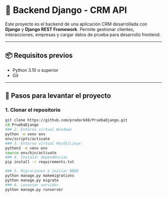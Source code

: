 # 🐍 Backend Django - CRM API

Este proyecto es el backend de una aplicación CRM desarrollada con **Django** y **Django REST Framework**. Permite gestionar clientes, interacciones, empresas y cargar datos de prueba para desarrollo frontend.

---

## 📦 Requisitos previos

- Python 3.10 o superior
- Git

---
## 🚀 Pasos para levantar el proyecto

### 1. Clonar el repositorio

```bash
git clone https://github.com/prodark88/PruebaDjango.git
cd PruebaDjango
### 2. Entorno virtual Windows
python -m venv env
env/scripts/activate
### 3. Entorno virtual MacOS/Linux
python3 -m venv env
source env/bin/activate
### 4. Instalar dependencias
pip install -r requirements.txt

### 5. Migraciones e iniciar BBDD
python manage.py makemigrations
python manage.py migrate
### 6. Levantar servidor
python manage.py runserver
